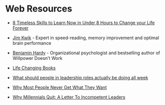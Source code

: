 # Web Resources

* [8 Timeless Skills to Learn Now in Under 8 Hours to Change your Life Forever](https://medium.com/skilluped/8-timeless-skills-to-learn-now-in-under-8-hours-to-change-your-life-forever-75e7b339373a)

* [Jim Kwik](https://jimkwik.com) - Expert in speed-reading, memory improvement and optimal brain performance

* [Benjamin Hardy](https://benjaminhardy.com/) - Organizational psychologist and bestselling author of Willpower Doesn’t Work

* [Life Changing Books](https://dariusforoux.com/reading-list/)

* [What should people in leadership roles actually be doing all week](https://medium.com/swlh/what-should-people-in-leadership-roles-actually-be-doing-all-week-67de8c24fd2)

* [Why Most People Never Get What They Want](https://benjaminhardy.com/why-most-people-never-get-what-they-want/)

* [Why Millennials Quit: A Letter To Incompetent Leaders](https://medium.com/swlh/why-millennials-quit-a-letter-to-incompetent-leaders-65ef778611eb)